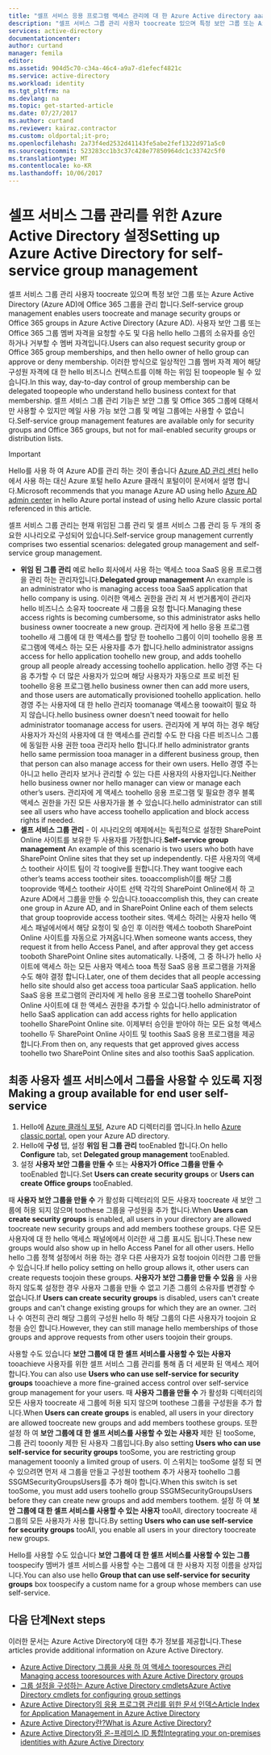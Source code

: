 ```yaml
---
title: "셀프 서비스 응용 프로그램 액세스 관리에 대 한 Azure Active directory aaaSetting | Microsoft Docs"
description: "셀프 서비스 그룹 관리 사용자 toocreate 있으며 특정 보안 그룹 또는 Azure Active Directory와 제안 사용자 hello 가능성 toorequest 보안 그룹 또는 Office 365 그룹 멤버 자격에서 Office 365 그룹 관리"
services: active-directory
documentationcenter: 
author: curtand
manager: femila
editor: 
ms.assetid: 904d5c70-c34a-46c4-a9a7-d1efecf4821c
ms.service: active-directory
ms.workload: identity
ms.tgt_pltfrm: na
ms.devlang: na
ms.topic: get-started-article
ms.date: 07/27/2017
ms.author: curtand
ms.reviewer: kairaz.contractor
ms.custom: oldportal;it-pro;
ms.openlocfilehash: 2a73f4ed2532d41143fe5abe2fef1322d971a5c0
ms.sourcegitcommit: 523283cc1b3c37c428e77850964dc1c33742c5f0
ms.translationtype: MT
ms.contentlocale: ko-KR
ms.lasthandoff: 10/06/2017
---
```

# <a name="setting-up-azure-active-directory-for-self-service-group-management"></a><span data-ttu-id="80509-103">셀프 서비스 그룹 관리를 위한 Azure Active Directory 설정</span><span class="sxs-lookup"><span data-stu-id="80509-103">Setting up Azure Active Directory for self-service group management</span></span>
<span data-ttu-id="80509-104">셀프 서비스 그룹 관리 사용자 toocreate 있으며 특정 보안 그룹 또는 Azure Active Directory (Azure AD)에 Office 365 그룹을 관리 합니다.</span><span class="sxs-lookup"><span data-stu-id="80509-104">Self-service group management enables users toocreate and manage security groups or Office 365 groups in Azure Active Directory (Azure AD).</span></span> <span data-ttu-id="80509-105">사용자 보안 그룹 또는 Office 365 그룹 멤버 자격을 요청할 수도 및 다음 hello hello 그룹의 소유자를 승인 하거나 거부할 수 멤버 자격입니다.</span><span class="sxs-lookup"><span data-stu-id="80509-105">Users can also request security group or Office 365 group memberships, and then hello owner of hello group can approve or deny membership.</span></span> <span data-ttu-id="80509-106">이러한 방식으로 일상적인 그룹 멤버 자격 제어 해당 구성원 자격에 대 한 hello 비즈니스 컨텍스트를 이해 하는 위임 된 toopeople 될 수 있습니다.</span><span class="sxs-lookup"><span data-stu-id="80509-106">In this way, day-to-day control of group membership can be delegated toopeople who understand hello business context for that membership.</span></span> <span data-ttu-id="80509-107">셀프 서비스 그룹 관리 기능은 보안 그룹 및 Office 365 그룹에 대해서만 사용할 수 있지만 메일 사용 가능 보안 그룹 및 메일 그룹에는 사용할 수 없습니다.</span><span class="sxs-lookup"><span data-stu-id="80509-107">Self-service group management features are available only for security groups and Office 365 groups, but not for mail-enabled security groups or distribution lists.</span></span>

> [!IMPORTANT]
> <span data-ttu-id="80509-108">Hello를 사용 하 여 Azure AD를 관리 하는 것이 좋습니다 [Azure AD 관리 센터](https://aad.portal.azure.com) hello에서 사용 하는 대신 Azure 포털 hello Azure 클래식 포털이이 문서에서 설명 합니다.</span><span class="sxs-lookup"><span data-stu-id="80509-108">Microsoft recommends that you manage Azure AD using hello [Azure AD admin center](https://aad.portal.azure.com) in hello Azure portal instead of using hello Azure classic portal referenced in this article.</span></span>

<span data-ttu-id="80509-109">셀프 서비스 그룹 관리는 현재 위임된 그룹 관리 및 셀프 서비스 그룹 관리 등 두 개의 중요한 시나리오로 구성되어 있습니다.</span><span class="sxs-lookup"><span data-stu-id="80509-109">Self-service group management currently comprises two essential scenarios: delegated group management and self-service group management.</span></span>

* <span data-ttu-id="80509-110">**위임 된 그룹 관리** 예로 hello 회사에서 사용 하는 액세스 tooa SaaS 응용 프로그램을 관리 하는 관리자입니다.</span><span class="sxs-lookup"><span data-stu-id="80509-110">**Delegated group management** An example is an administrator who is managing access tooa SaaS application that hello company is using.</span></span> <span data-ttu-id="80509-111">이러한 액세스 권한을 관리 져 서 번거롭게이 관리자 hello 비즈니스 소유자 toocreate 새 그룹을 요청 합니다.</span><span class="sxs-lookup"><span data-stu-id="80509-111">Managing these access rights is becoming cumbersome, so this administrator asks hello business owner toocreate a new group.</span></span> <span data-ttu-id="80509-112">관리자에 게 hello 응용 프로그램 toohello 새 그룹에 대 한 액세스를 할당 한 toohello 그룹이 이미 toohello 응용 프로그램에 액세스 하는 모든 사용자를 추가 합니다.</span><span class="sxs-lookup"><span data-stu-id="80509-112">hello administrator assigns access for hello application toohello new group, and adds toohello group all people already accessing toohello application.</span></span> <span data-ttu-id="80509-113">hello 경영 주는 다음 추가할 수 더 많은 사용자가 있으며 해당 사용자가 자동으로 프로 비전 된 toohello 응용 프로그램.</span><span class="sxs-lookup"><span data-stu-id="80509-113">hello business owner then can add more users, and those users are automatically provisioned toohello application.</span></span> <span data-ttu-id="80509-114">hello 경영 주는 사용자에 대 한 hello 관리자 toomanage 액세스용 toowait이 필요 하지 않습니다.</span><span class="sxs-lookup"><span data-stu-id="80509-114">hello business owner doesn't need toowait for hello administrator toomanage access for users.</span></span> <span data-ttu-id="80509-115">관리자에 게 부여 하는 경우 해당 사용자가 자신의 사용자에 대 한 액세스를 관리할 수도 한 다음 다른 비즈니스 그룹에 동일한 사용 권한 tooa 관리자 hello 합니다.</span><span class="sxs-lookup"><span data-stu-id="80509-115">If hello administrator grants hello same permission tooa manager in a different business group, then that person can also manage access for their own users.</span></span> <span data-ttu-id="80509-116">Hello 경영 주는 아니고 hello 관리자 보거나 관리할 수 있는 다른 사용자의 사용자입니다.</span><span class="sxs-lookup"><span data-stu-id="80509-116">Neither hello business owner nor hello manager can view or manage each other’s users.</span></span> <span data-ttu-id="80509-117">관리자에 게 액세스 toohello 응용 프로그램 및 필요한 경우 블록 액세스 권한을 가진 모든 사용자가을 볼 수 있습니다.</span><span class="sxs-lookup"><span data-stu-id="80509-117">hello administrator can still see all users who have access toohello application and block access rights if needed.</span></span>
* <span data-ttu-id="80509-118">**셀프 서비스 그룹 관리** - 이 시나리오의 예제에서는 독립적으로 설정한 SharePoint Online 사이트를 보유한 두 사용자를 가정합니다.</span><span class="sxs-lookup"><span data-stu-id="80509-118">**Self-service group management** An example of this scenario is two users who both have SharePoint Online sites that they set up independently.</span></span> <span data-ttu-id="80509-119">다른 사용자의 액세스 tootheir 사이트 팀이 각 toogive를 원합니다.</span><span class="sxs-lookup"><span data-stu-id="80509-119">They want toogive each other’s teams access tootheir sites.</span></span> <span data-ttu-id="80509-120">tooaccomplish이를 해당 그룹 tooprovide 액세스 tootheir 사이트 선택 각각의 SharePoint Online에서 하 고 Azure AD에서 그룹을 만들 수 있습니다.</span><span class="sxs-lookup"><span data-stu-id="80509-120">tooaccomplish this, they can create one group in Azure AD, and in SharePoint Online each of them selects that group tooprovide access tootheir sites.</span></span> <span data-ttu-id="80509-121">액세스 하려는 사용자 hello 액세스 패널에서에서 해당 요청이 및 승인 후 이러한 액세스 tooboth SharePoint Online 사이트를 자동으로 가져옵니다.</span><span class="sxs-lookup"><span data-stu-id="80509-121">When someone wants access, they request it from hello Access Panel, and after approval they get access tooboth SharePoint Online sites automatically.</span></span> <span data-ttu-id="80509-122">나중에, 그 중 하나가 hello 사이트에 액세스 하는 모든 사용자 액세스 tooa 특정 SaaS 응용 프로그램을 가져올 수도 해야 결정 합니다.</span><span class="sxs-lookup"><span data-stu-id="80509-122">Later, one of them decides that all people accessing hello site should also get access tooa particular SaaS application.</span></span> <span data-ttu-id="80509-123">hello SaaS 응용 프로그램의 관리자에 게 hello 응용 프로그램 toohello SharePoint Online 사이트에 대 한 액세스 권한을 추가할 수 있습니다.</span><span class="sxs-lookup"><span data-stu-id="80509-123">hello administrator of hello SaaS application can add access rights for hello  application toohello SharePoint Online site.</span></span> <span data-ttu-id="80509-124">이제부터 승인을 받아야 하는 모든 요청 액세스 toohello 두 SharePoint Online 사이트 및 toothis SaaS 응용 프로그램을 제공 합니다.</span><span class="sxs-lookup"><span data-stu-id="80509-124">From then on, any requests that get approved gives access toohello two SharePoint Online sites and also toothis SaaS application.</span></span>

## <a name="making-a-group-available-for-end-user-self-service"></a><span data-ttu-id="80509-125">최종 사용자 셀프 서비스에서 그룹을 사용할 수 있도록 지정</span><span class="sxs-lookup"><span data-stu-id="80509-125">Making a group available for end user self-service</span></span>
1. <span data-ttu-id="80509-126">Hello에 [Azure 클래식 포털](https://manage.windowsazure.com), Azure AD 디렉터리를 엽니다.</span><span class="sxs-lookup"><span data-stu-id="80509-126">In hello [Azure classic portal](https://manage.windowsazure.com), open your Azure AD directory.</span></span>
2. <span data-ttu-id="80509-127">Hello에 **구성** 탭, 설정 **위임 된 그룹 관리** tooEnabled 합니다.</span><span class="sxs-lookup"><span data-stu-id="80509-127">On hello **Configure** tab, set **Delegated group management** tooEnabled.</span></span>
3. <span data-ttu-id="80509-128">설정 **사용자 보안 그룹을 만들 수** 또는 **사용자가 Office 그룹을 만들 수** tooEnabled 합니다.</span><span class="sxs-lookup"><span data-stu-id="80509-128">Set **Users can create security groups** or **Users can create Office groups** tooEnabled.</span></span>

<span data-ttu-id="80509-129">때 **사용자 보안 그룹을 만들 수** 가 활성화 디렉터리의 모든 사용자 toocreate 새 보안 그룹에 허용 되지 않으며 toothese 그룹을 구성원을 추가 합니다.</span><span class="sxs-lookup"><span data-stu-id="80509-129">When **Users can create security groups** is enabled, all users in your directory are allowed toocreate new security groups and add members toothese groups.</span></span> <span data-ttu-id="80509-130">다른 모든 사용자에 대 한 hello 액세스 패널에에서 이러한 새 그룹 표시도 됩니다.</span><span class="sxs-lookup"><span data-stu-id="80509-130">These new groups would also show up in hello Access Panel for all other users.</span></span> <span data-ttu-id="80509-131">Hello hello 그룹 정책 설정에서 허용 하는 경우 다른 사용자가 요청 toojoin 이러한 그룹 만들 수 있습니다.</span><span class="sxs-lookup"><span data-stu-id="80509-131">If hello policy setting on hello group allows it, other users can create requests toojoin these groups.</span></span> <span data-ttu-id="80509-132">**사용자가 보안 그룹을 만들 수 있음** 을 사용하지 않도록 설정한 경우 사용자 그룹을 만들 수 없고 기존 그룹의 소유자를 변경할 수 없습니다.</span><span class="sxs-lookup"><span data-stu-id="80509-132">If **Users can create security groups** is disabled, users can't create groups and can't change existing groups for which they are an owner.</span></span> <span data-ttu-id="80509-133">그러나 수 여전히 관리 해당 그룹의 구성원 hello 하 해당 그룹의 다른 사용자가 toojoin 요청을 승인 합니다.</span><span class="sxs-lookup"><span data-stu-id="80509-133">However, they can still manage hello memberships of those groups and approve requests from other users toojoin their groups.</span></span>

<span data-ttu-id="80509-134">사용할 수도 있습니다 **보안 그룹에 대 한 셀프 서비스를 사용할 수 있는 사용자** tooachieve 사용자를 위한 셀프 서비스 그룹 관리를 통해 좀 더 세분화 된 액세스 제어 합니다.</span><span class="sxs-lookup"><span data-stu-id="80509-134">You can also use **Users who can use self-service for security groups** tooachieve a more fine-grained access control over self-service group management for your users.</span></span> <span data-ttu-id="80509-135">때 **사용자 그룹을 만들 수** 가 활성화 디렉터리의 모든 사용자 toocreate 새 그룹에 허용 되지 않으며 toothese 그룹을 구성원을 추가 합니다.</span><span class="sxs-lookup"><span data-stu-id="80509-135">When **Users can create groups** is enabled, all users in your directory are allowed toocreate new groups and add members toothese groups.</span></span> <span data-ttu-id="80509-136">또한 설정 하 여 **보안 그룹에 대 한 셀프 서비스를 사용할 수 있는 사용자** 제한 된 tooSome, 그룹 관리 tooonly 제한 된 사용자 그룹입니다.</span><span class="sxs-lookup"><span data-stu-id="80509-136">By also setting **Users who can use self-service for security groups** tooSome, you are restricting group management tooonly a limited group of users.</span></span> <span data-ttu-id="80509-137">이 스위치는 tooSome 설정 되 면 수 있으려면 먼저 새 그룹을 만들고 구성원 toothem 추가 사용자 toohello 그룹 SSGMSecurityGroupsUsers를 추가 해야 합니다.</span><span class="sxs-lookup"><span data-stu-id="80509-137">When this switch is set tooSome, you must add users toohello group SSGMSecurityGroupsUsers before they can create new groups and add members toothem.</span></span> <span data-ttu-id="80509-138">설정 하 여 **보안 그룹에 대 한 셀프 서비스를 사용할 수 있는 사용자** tooAll, directory toocreate 새 그룹의 모든 사용자가 사용 합니다.</span><span class="sxs-lookup"><span data-stu-id="80509-138">By setting **Users who can use self-service for security groups** tooAll, you enable all users in your directory toocreate new groups.</span></span>

<span data-ttu-id="80509-139">Hello를 사용할 수도 있습니다 **보안 그룹에 대 한 셀프 서비스를 사용할 수 있는 그룹** toospecify 멤버가 셀프 서비스를 사용할 수는 그룹에 대 한 사용자 지정 이름을 상자입니다.</span><span class="sxs-lookup"><span data-stu-id="80509-139">You can also use hello **Group that can use self-service for security groups** box toospecify a custom name for a group whose members can use self-service.</span></span>

## <a name="next-steps"></a><span data-ttu-id="80509-140">다음 단계</span><span class="sxs-lookup"><span data-stu-id="80509-140">Next steps</span></span>
<span data-ttu-id="80509-141">이러한 문서는 Azure Active Directory에 대한 추가 정보를 제공합니다.</span><span class="sxs-lookup"><span data-stu-id="80509-141">These articles provide additional information on Azure Active Directory.</span></span>

* [<span data-ttu-id="80509-142">Azure Active Directory 그룹을 사용 하 여 액세스 tooresources 관리</span><span class="sxs-lookup"><span data-stu-id="80509-142">Managing access tooresources with Azure Active Directory groups</span></span>](active-directory-manage-groups.md)
* [<span data-ttu-id="80509-143">그룹 설정을 구성하는 Azure Active Directory cmdlets</span><span class="sxs-lookup"><span data-stu-id="80509-143">Azure Active Directory cmdlets for configuring group settings</span></span>](active-directory-accessmanagement-groups-settings-cmdlets.md)
* [<span data-ttu-id="80509-144">Azure Active Directory의 응용 프로그램 관리를 위한 문서 인덱스</span><span class="sxs-lookup"><span data-stu-id="80509-144">Article Index for Application Management in Azure Active Directory</span></span>](active-directory-apps-index.md)
* [<span data-ttu-id="80509-145">Azure Active Directory란?</span><span class="sxs-lookup"><span data-stu-id="80509-145">What is Azure Active Directory?</span></span>](active-directory-whatis.md)
* [<span data-ttu-id="80509-146">Azure Active Directory와 온-프레미스 ID 통합</span><span class="sxs-lookup"><span data-stu-id="80509-146">Integrating your on-premises identities with Azure Active Directory</span></span>](active-directory-aadconnect.md)
